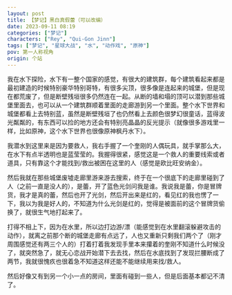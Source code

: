 ```yaml
---
layout: post
title: 【梦记】黑白真假蕾（可以改编）
date: 2023-09-11 08:19
categories: ["梦记"]
characters: ["Rey", "Qui-Gon Jinn"]
tags: ["梦记", "星球大战", "水", "动作戏", "原神"]
pov: 第一人称视角
origin: 个站
---
```


我在水下探险，水下有一整个国家的感觉，有很大的建筑群，每个建筑看起来都是最初建造的时候特别豪华特别哥特，有很多尖顶，很多像是连起来的城堡，但是现在都荒废了，但是断壁残垣很多仍然连在一起。从断的墙和塌的顶可以潜到那些城堡里面去，也可以从一个建筑群顺着里面的走廊游到另一个里面。整个水下世界和城堡都看上去特别蓝，虽然是断壁残垣了也仍然看上去颜色很梦幻很童话，蓝得波光粼粼的，有东西可以捡的地方还会有特别亮晶晶的反光提示（就像很多游戏里一样，比如原神，这个水下世界也很像原神枫丹水下）。

我潜水到这里来是因为要救人，我右手握了一个奎刚的人偶玩具，就手掌那么大，在水下有点半透明也是蓝莹莹的。我握得很紧，感觉这是一个救人的重要线索或者道具，只有靠这个才能找到/救出被困在这里的人（感觉是欧比旺安纳金）。

然后我就在那些城堡废墟走廊里游来游去搜索，终于在一个很底下的走廊里碰到了人（之前一直是没人的），是蕾，开了蓝色光剑问我是谁。我说我是蕾，你是冒牌货，我才是真的蕾，然后也开了光剑，然后开出来是红的，看见红的我也愣了一下，我以为我是好人的，不知道为什么光剑是红的，觉得是被面前的这个冒牌货偷换了，就很生气地打起来了。

打得不相上下，因为在水里，所以边打边游/漂（能感觉到在水里翻滚躲避攻击的动作），就离之前那个断的城堡走廊有点远了，人也又重新只剩我们两个了（刚才周围感觉还有两三个人的）打着打着我发现手里本来攥着的奎刚不知道什么时候没了，就突然急了，就无心恋战开始潜下去去找，然后在水底找到了发现拦腰断成了两节，我就很愧疚也很着急不知道这样还能不能继续用来找/救人。

然后好像又有到另一个小一点的房间，里面有碰到一些人，但是后面基本都记不清了。
